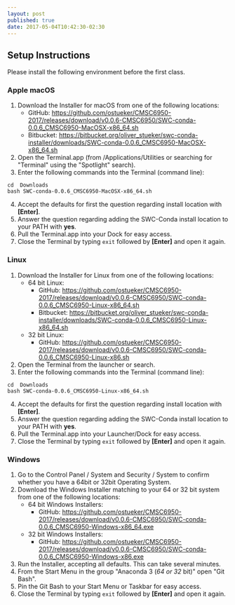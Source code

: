 ```yaml
---
layout: post
published: true
date: 2017-05-04T10:42:30-02:30
---
```


## Setup Instructions

Please install the following environment before the first class.

### Apple macOS

1. Download the Installer for macOS from one of the following locations:
    * GitHub:    <https://github.com/ostueker/CMSC6950-2017/releases/download/v0.0.6-CMSC6950/SWC-conda-0.0.6_CMSC6950-MacOSX-x86_64.sh>
    * Bitbucket: <https://bitbucket.org/oliver_stueker/swc-conda-installer/downloads/SWC-conda-0.0.6_CMSC6950-MacOSX-x86_64.sh>
2. Open the Terminal.app (from /Applications/Utilities or searching for "Terminal" using the "Spotlight" search).
3. Enter the following commands into the Terminal (command line):
```
cd  Downloads
bash SWC-conda-0.0.6_CMSC6950-MacOSX-x86_64.sh
```
4. Accept the defaults for first the question regarding install location with **[Enter]**.
5. Answer the question regarding adding the SWC-Conda install location to your PATH with **yes**.
6. Pull the Terminal.app into your Dock for easy access.
7. Close the Terminal by typing `exit` followed by **[Enter]** and open it again.

### Linux

1. Download the Installer for Linux from one of the following locations:
    * 64 bit Linux:
        * GitHub:    <https://github.com/ostueker/CMSC6950-2017/releases/download/v0.0.6-CMSC6950/SWC-conda-0.0.6_CMSC6950-Linux-x86_64.sh>
        * Bitbucket: <https://bitbucket.org/oliver_stueker/swc-conda-installer/downloads/SWC-conda-0.0.6_CMSC6950-Linux-x86_64.sh>
    * 32 bit Linux:
        * GitHub: <https://github.com/ostueker/CMSC6950-2017/releases/download/v0.0.6-CMSC6950/SWC-conda-0.0.6_CMSC6950-Linux-x86.sh>
2. Open the Terminal from the launcher or search.
3. Enter the following commands into the Terminal (command line):
```
cd  Downloads
bash SWC-conda-0.0.6_CMSC6950-Linux-x86_64.sh
```
4. Accept the defaults for first the question regarding install location with **[Enter]**.
5. Answer the question regarding adding the SWC-Conda install location to your PATH with **yes**.
6. Pull the Terminal.app into your Launcher/Dock for easy access.
7. Close the Terminal by typing `exit` followed by **[Enter]** and open it again.

### Windows

1. Go to the Control Panel / System and Security / System to confirm whether you have a 64bit or 32bit Operating System.
2. Download the Windows Installer matching to your 64 or 32 bit system from one of the following locations:
    * 64 bit Windows Installers:
        * GitHub:    <https://github.com/ostueker/CMSC6950-2017/releases/download/v0.0.6-CMSC6950/SWC-conda-0.0.6_CMSC6950-Windows-x86_64.exe>
    * 32 bit Windows Installers:
        * GitHub:    <https://github.com/ostueker/CMSC6950-2017/releases/download/v0.0.6-CMSC6950/SWC-conda-0.0.6_CMSC6950-Windows-x86.exe>
3. Run the Installer, accepting all defaults. This can take several minutes.
4. From the Start Menu in the group "Anaconda 3 (*64 or 32* bit)" open "Git Bash".
5. Pin the Git Bash to your Start Menu or Taskbar for easy access.
6. Close the Terminal by typing `exit` followed by **[Enter]** and open it again.
